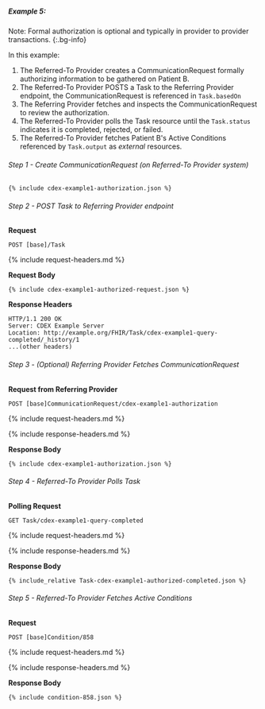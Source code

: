 
##### Example 5:

Note: Formal authorization is optional and typically in provider to provider transactions.
{:.bg-info}

In this example:

1. The Referred-To Provider creates a CommunicationRequest formally authorizing information to be gathered on Patient B.
1. The Referred-To Provider POSTS a Task to the Referring Provider endpoint, the CommunicationRequest is referenced in `Task.basedOn`
1. The Referring Provider fetches and inspects the CommunicationRequest to review the authorization.
1. The Referred-To Provider polls the Task resource until the `Task.status` indicates it is completed, rejected, or failed.
1. The Referred-To Provider fetches Patient B's Active Conditions referenced by `Task.output` as *external* resources.

###### Step 1 - Create CommunicationRequest (on Referred-To Provider system)

~~~
{% include cdex-example1-authorization.json %}
~~~

###### Step 2 - POST Task to Referring Provider endpoint

**Request**
~~~
POST [base]/Task
~~~

{% include request-headers.md %}

**Request Body**

~~~
{% include cdex-example1-authorized-request.json %}
~~~

**Response Headers**

~~~
HTTP/1.1 200 OK
Server: CDEX Example Server
Location: http://example.org/FHIR/Task/cdex-example1-query-completed/_history/1
...(other headers)
~~~

###### Step 3 - (Optional) Referring Provider Fetches CommunicationRequest

**Request from Referring Provider**
~~~
POST [base]CommunicationRequest/cdex-example1-authorization
~~~

{% include request-headers.md %}

{% include response-headers.md %}

**Response Body**

~~~
{% include cdex-example1-authorization.json %}
~~~

###### Step 4 - Referred-To Provider Polls Task

**Polling Request**
~~~
GET Task/cdex-example1-query-completed
~~~

{% include request-headers.md %}

{% include response-headers.md %}

**Response Body**

~~~
{% include_relative Task-cdex-example1-authorized-completed.json %}
~~~

###### Step 5 - Referred-To Provider Fetches Active Conditions

**Request**
~~~
POST [base]Condition/858
~~~

{% include request-headers.md %}

{% include response-headers.md %}

**Response Body**

~~~
{% include condition-858.json %}
~~~
